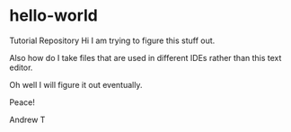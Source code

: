 # hello-world
Tutorial Repository 
Hi I am trying to figure this stuff out.

Also how do I take files that are used in different IDEs rather than this text editor.

Oh well I will figure it out eventually.

Peace!

Andrew T
